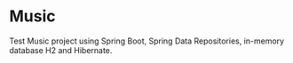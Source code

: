 # Music
Test Music project using Spring Boot, Spring Data Repositories, in-memory database H2 and Hibernate.

